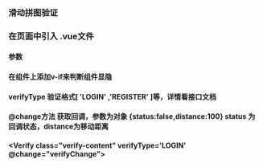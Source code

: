 ### 滑动拼图验证

### 在页面中引入 .vue文件

#### 参数  

#### 在组件上添加v-if来判断组件显隐 

#### verifyType 验证格式[ 'LOGIN' ,'REGISTER' ]等，详情看接口文档   

#### @change方法  获取回调，参数为对象 {status:false,distance:100}   status 为回调状态，distance为移动距离


####    <Verify  class="verify-content" verifyType='LOGIN' @change="verifyChange"></Verify>